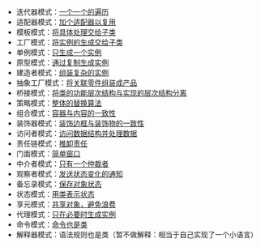 * 迭代器模式：[一个一个的遍历](pattern/Iterator模式.md)
* 适配器模式：[加个适配器以复用](pattern/Adapter模式.md)
* 模板模式：[将具体处理交给子类](pattern/Template模式.md)
* 工厂模式：[将实例的生成交给子类](pattern/FactoryMethod模式.md)
* 单例模式：[只生成一个实例](pattern/Singleton模式.md)
* 原型模式：[通过复制生成实例](pattern/Prototype模式.md)
* 建造者模式：[组装复杂的实例](pattern/Builder模式.md)
* 抽象工厂模式：[将关联零件组装成产品](pattern/AbstractFactory模式.md)
* 桥接模式：[将类的功能层次结构与实现的层次结构分离](pattern/Bridge模式.md)
* 策略模式：[整体的替换算法](pattern/Strategy模式.md)
* 组合模式：[容器与内容的一致性](pattern/Composite模式.md)
* 装饰器模式：[装饰边框与装饰物的一致性](pattern/Decorator模式.md)
* 访问者模式：[访问数据结构并处理数据](pattern/Visitor模式.md)
* 责任链模式：[推卸责任](pattern/ChainOfResponseibility模式.md)
* 门面模式：[简单窗口](pattern/Facade模式.md)
* 中介者模式：[只有一个仲裁者](pattern/Mediator模式.md)
* 观察者模式：[发送状态变化的通知](pattern/Observer模式.md)
* 备忘录模式：[保存对象状态](pattern/Memento模式.md)
* 状态模式：[用类表示状态](pattern/State模式.md)
* 享元模式：[共享对象，避免浪费](pattern/Flyweight模式.md)
* 代理模式：[只在必要时生成实例](pattern/Proxy模式.md)
* 命令模式：[命令也是类](pattern/Command模式.md)
* 解释器模式：语法规则也是类（暂不做解释：相当于自己实现了一个小语言）


